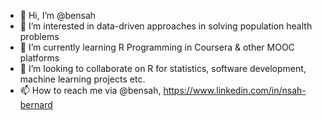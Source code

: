 - 👋 Hi, I’m @bensah
- 👀 I’m interested in data-driven approaches in solving population health problems
- 🌱 I’m currently learning R Programming in Coursera & other MOOC platforms
- 💞️ I’m looking to collaborate on R for statistics, software development, machine learning projects etc.
- 📫 How to reach me via @bensah, https://www.linkedin.com/in/nsah-bernard

<!---
bensah/bensah is a ✨ special ✨ repository because its `README.md` (this file) appears on your GitHub profile.
You can click the Preview link to take a look at your changes.
--->
